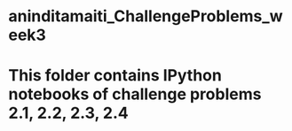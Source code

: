 # aninditamaiti_ChallengeProblems_week3
# This folder contains IPython notebooks of challenge problems 2.1, 2.2, 2.3, 2.4
